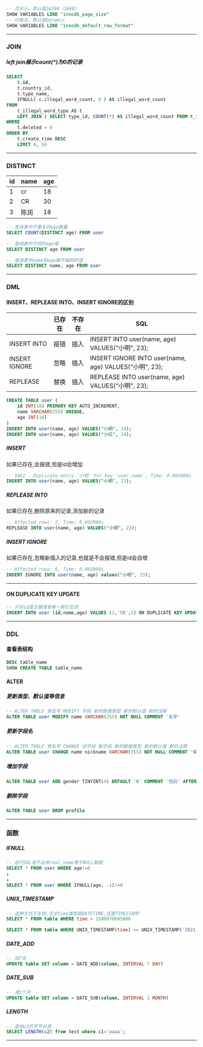 ```sql
-- 页大小，默认是16384（16KB）
SHOW VARIABLES LIKE "innodb_page_size"
-- 行格式，默认是Dynamic
SHOW VARIABLES LIKE "innodb_default_row_format"
```



---

### JOIN

##### left join展示count(*)为0的记录

```sql
SELECT
	t.id,
	t.country_id,
	t.type_name,
	IFNULL( c.illegal_word_count, 0 ) AS illegal_word_count 
FROM
	t_illegal_word_type AS t
	LEFT JOIN ( SELECT type_id, COUNT(*) AS illegal_word_count FROM t_illegal_word GROUP BY type_id ) AS c ON t.id = c.type_id 
WHERE
	t.deleted = 0 
ORDER BY
	t.create_time DESC 
	LIMIT 0, 50
```

---



### DISTINCT

| id   | name | age  |
| ---- | ---- | ---- |
| 1    | cr   | 18   |
| 2    | CR   | 30   |
| 3    | 陈润 | 18   |

```sql
-- 查询表中不重复的age数量
SELECT COUNT(DISTINCT age) FROM user

-- 查询表中不同的age值
SELECT DISTINCT age FROM user

-- 查询表中name和age都不相同的值
SELECT DISTINCT name, age FROM user
```

---



### DML

#### INSERT、REPLEASE INTO、INSERT IGNORE的区别

|               | 已存在 | 不存在 | SQL                                                    |
| ------------- | ------ | ------ | ------------------------------------------------------ |
| INSERT INTO   | 报错   | 插入   | INSERT INTO user(name, age) VALUES(“小明”, 23);        |
| INSERT IGNORE | 忽略   | 插入   | INSERT IGNORE INTO user(name, age) VALUES(“小明”, 23); |
| REPLEASE      | 替换   | 插入   | REPLEASE INTO user(name, age) VALUES(“小明”, 23);      |

```sql
CREATE TABLE user (
    id INT(10) PRIMARY KEY AUTO_INCREMENT,
    name VARCHAR(255) UNIQUE,
    age INT(10)
)
INSERT INTO user(name, age) VALUES("小明", 24);
INSERT INTO user(name, age) VALUES("小红", 24);
```

##### INSERT

如果已存在,会报错,但是id会增加

```sql
-- 1062 - Duplicate entry '小明' for key 'user.name', Time: 0.002000s
INSERT INTO user(name, age) VALUES("小明", 23);
```

##### REPLEASE INTO

如果已存在,删除原来的记录,添加新的记录

```sql
-- Affected rows: 2, Time: 0.002000s
REPLEASE INTO user(name, age) VALUES("小明", 23);
```

##### INSERT IGNORE

如果已存在,忽略新插入的记录,也就是不会报错,但是id会自增

```sql
-- Affected rows: 0, Time: 0.002000s
INSERT IGNORE INTO user(name, age) values("小明", 23);
```

---

#### ON DUPLICATE KEY UPDATE

```sql
-- 只对id是主键或者唯一索引生效
INSERT INTO user (id,name,age) VALUES (1,'CR',1) ON DUPLICATE KEY UPDATE age=age+1
```

---



### DDL

#### 查看表结构

```sql
DESC table_name
SHOW CREATE TABLE table_name
```



#### ALTER

##### 更新类型、默认值等信息

```sql
-- ALTER TABLE 表名字 MODIFY 字段 新的数据类型 新的默认值 新的注释
ALTER TABLE user MODIFY name VARCHAR(255) NOT NULL COMMENT '名字'
```

##### 更新字段名

```sql
-- ALTER TABLE 表名字 CHANGE 旧字段 新字段 新的数据类型 新的默认值 新的注释
ALTER TABLE user CHANGE name nickname VARCHAR(255) NOT NULL COMMENT '昵称'
```

##### 增加字段

```sql
ALTER TABLE user ADD gender TINYINT(4) DEFAULT '0' COMMENT '性别' AFTER name
```

##### 删除字段

```sql
ALTER TABLE user DROP profile
```



---



### 函数

##### IFNULL

```sql
-- 这行SQL查不出来real_name等于NULL数据
SELECT * FROM user WHERE age!=0
↓
↓
SELECT * FROM user WHERE IFNULL(age, -1)!=0
```

##### UNIX_TIMESTAMP

```sql
-- 这种方式不生效,无论time类型是DATETIME,还是TIMESTAMP
SELECT * FROM table WHERE time > 1580970685000

SELECT * FROM table WHERE UNIX_TIMESTAMP(time) >= UNIX_TIMESTAMP('2021-06-01 06:01:00')
```

##### DATE_ADD

```sql
-- 加7天
UPDATE table SET column = DATE_ADD(column, INTERVAL 7 DAY)
```

##### DATE_SUB

```sql
-- 减1个月
UPDATE table SET column = DATE_SUB(column, INTERVAL 1 MONTH)
```

##### LENGTH

```sql
-- 查询c2的字节长度
SELECT LENGTH(c2) from test where c1='aaaa';
```

---
